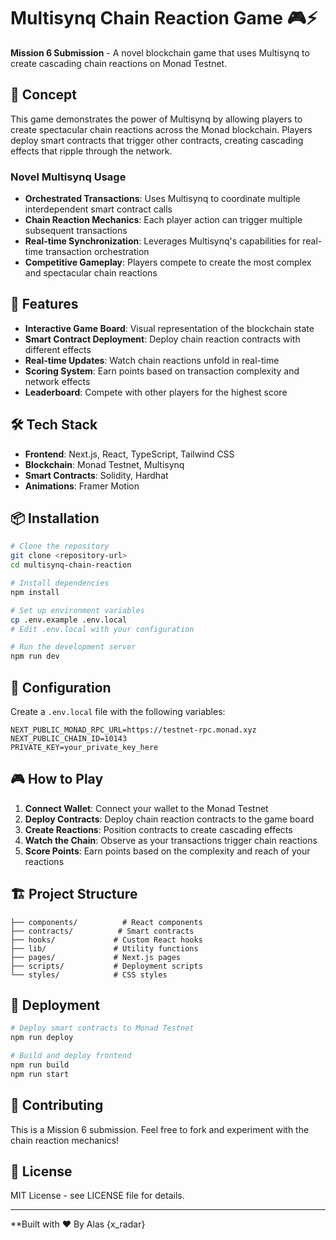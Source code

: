 # Multisynq Chain Reaction Game 🎮⚡

**Mission 6 Submission** - A novel blockchain game that uses Multisynq to create cascading chain reactions on Monad Testnet.

## 🎯 Concept

This game demonstrates the power of Multisynq by allowing players to create spectacular chain reactions across the Monad blockchain. Players deploy smart contracts that trigger other contracts, creating cascading effects that ripple through the network.

### Novel Multisynq Usage

- **Orchestrated Transactions**: Uses Multisynq to coordinate multiple interdependent smart contract calls
- **Chain Reaction Mechanics**: Each player action can trigger multiple subsequent transactions
- **Real-time Synchronization**: Leverages Multisynq's capabilities for real-time transaction orchestration
- **Competitive Gameplay**: Players compete to create the most complex and spectacular chain reactions

## 🚀 Features

- **Interactive Game Board**: Visual representation of the blockchain state
- **Smart Contract Deployment**: Deploy chain reaction contracts with different effects
- **Real-time Updates**: Watch chain reactions unfold in real-time
- **Scoring System**: Earn points based on transaction complexity and network effects
- **Leaderboard**: Compete with other players for the highest score

## 🛠️ Tech Stack

- **Frontend**: Next.js, React, TypeScript, Tailwind CSS
- **Blockchain**: Monad Testnet, Multisynq
- **Smart Contracts**: Solidity, Hardhat
- **Animations**: Framer Motion

## 📦 Installation

```bash
# Clone the repository
git clone <repository-url>
cd multisynq-chain-reaction

# Install dependencies
npm install

# Set up environment variables
cp .env.example .env.local
# Edit .env.local with your configuration

# Run the development server
npm run dev
```

## 🔧 Configuration

Create a `.env.local` file with the following variables:

```env
NEXT_PUBLIC_MONAD_RPC_URL=https://testnet-rpc.monad.xyz
NEXT_PUBLIC_CHAIN_ID=10143
PRIVATE_KEY=your_private_key_here
```

## 🎮 How to Play

1. **Connect Wallet**: Connect your wallet to the Monad Testnet
2. **Deploy Contracts**: Deploy chain reaction contracts to the game board
3. **Create Reactions**: Position contracts to create cascading effects
4. **Watch the Chain**: Observe as your transactions trigger chain reactions
5. **Score Points**: Earn points based on the complexity and reach of your reactions

## 🏗️ Project Structure

```
├── components/          # React components
├── contracts/          # Smart contracts
├── hooks/             # Custom React hooks
├── lib/               # Utility functions
├── pages/             # Next.js pages
├── scripts/           # Deployment scripts
└── styles/            # CSS styles
```

## 🚀 Deployment

```bash
# Deploy smart contracts to Monad Testnet
npm run deploy

# Build and deploy frontend
npm run build
npm run start
```
## 🤝 Contributing

This is a Mission 6 submission. Feel free to fork and experiment with the chain reaction mechanics!

## 📄 License

MIT License - see LICENSE file for details.

---

**Built with ❤️ By Alas {x_radar}
